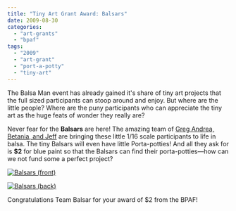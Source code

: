 ```yaml
---
title: "Tiny Art Grant Award: Balsars"
date: 2009-08-30
categories: 
  - "art-grants"
  - "bpaf"
tags: 
  - "2009"
  - "art-grant"
  - "port-a-potty"
  - "tiny-art"
---
```


The Balsa Man event has already gained it's share of tiny art projects that the full sized participants can stoop around and enjoy. But where are the little people? Where are the puny participants who can appreciate the tiny art as the huge feats of wonder they really are?

Never fear for the **Balsars** are here! The amazing team of [Greg Andrea, Betania, and Jeff](http://bit.ly/wpewQ) are bringing these little 1/16 scale participants to life in balsa. The tiny Balsars will even have little Porta-potties! And all they ask for is **$2** for blue paint so that the Balsars can find their porta-potties—how can we not fund some a perfect project?

[![Balsars (front)](/images/balsars-front.jpg "Balsars (front)")](http://balsaman.org/wp-content/uploads/2009/08/balsars-front.jpg)

[![Balsars (back)](/images/Balsars-back.jpg "Balsars (back)")](http://balsaman.org/wp-content/uploads/2009/08/Balsars-back.jpg)

Congratulations Team Balsar for your award of $2 from the BPAF!
